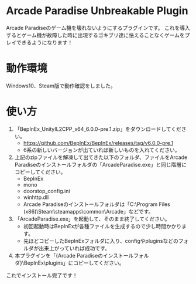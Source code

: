 # Arcade Paradise Unbreakable Plugin
Arcade Paradiseのゲーム機を壊れないようにするプラグインです。
これを導入するとゲーム機が故障した時に出現するゴキブリ達に怯えることなくゲームをプレイできるようになります！

# 動作環境
Windows10、Steam版で動作確認をしました。

# 使い方
1. 「BepInEx_UnityIL2CPP_x64_6.0.0-pre.1.zip」をダウンロードしてください。
    * https://github.com/BepInEx/BepInEx/releases/tag/v6.0.0-pre.1
    * 6系の新しいバージョンが出ていれば新しいものを入れてください。
2. 上記のzipファイルを解凍して出てきた以下のフォルダ、ファイルをArcade Paradiseのインストールフォルダの「ArcadeParadise.exe」と同じ階層にコピーしてください。
    * BepInEx
    * mono
    * doorstop_config.ini
    * winhttp.dll
    * Arcade Paradiseのインストールフォルダは「C:\Program Files (x86)\Steam\steamapps\common\Arcade」などです。
4. 「ArcadeParadise.exe」を起動して、そのまま終了してください。
    * 初回起動時はBepInExが各種ファイルを生成するので少し時間かかります。
    * 先ほどコピーしたBepInExフォルダに入り、configやpluginsなどのフォルダが出来上がっていれば成功です。
5. 本プラグインを「{Arcade Paradiseのインストールフォルダ}\BepInEx\plugins」にコピーしてください。

これでインストール完了です！
